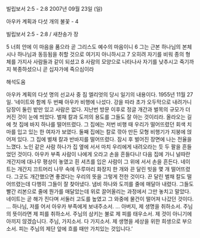 빌립보서 2:5 - 2:8 
2007년 09월 23일 (일)

아우카 계획과 다섯 개의 불꽃 - 4



빌립보서 2:5 - 2:8 / 새찬송가  장


5 너희 안에 이 마음을 품으라 곧 그리스도 예수의 마음이니 6 그는 근본 하나님의 본체시나 하나님과 동등됨을 취할 것으로 여기지 아니하시고 7 오히려 자기를 비워 종의 형체를 가지사 사람들과 같이 되셨고 8 사람의 모양으로 나타나사 자기를 낮추시고 죽기까지 복종하셨으니 곧 십자가에 죽으심이라

해석도움





아우카 계획의 다섯 명의 선교사 중 짐 엘리엇의 당시 일기의 내용이다.
1955년 11월 27일. ‘네이트와 함께 두 번째 아우카 비행에 나섰다. 강을 따라 초가 오두막으로 내려가니 담장이 둘린 밭만 있고 사람은 없다. 지난번 방문 이후로 정글 개간과 벌목의 규모가 더 커진 것이 눈에 띄었다. 벌채 칼과 도끼의 용도를 그들도 잘 아는 것이리라. 올라오는 길에 첫 집에 바지 하나를 떨어뜨렸다. 그 집에는 저번 비행 때 우리가 떨어뜨렸던 회색 치마를 입고 있는 한 여자가 보였다. 둘째 집에는 칼로 깎아 만든 모형 비행기가 지붕에 얹어져 있다. 그 집에 벌채 칼과 반바지를 떨어뜨렸다. 잠시 후 벌어진 장면에 나는 전율을 느꼈다. 노인 같은 사람 하나가 집 옆에 서서 마치 우리에게 내려오라는 듯 두 팔을 흔들었던 것이다. 아우카 부족 사람이 나에게 오라고 손을 흔들다니! 다음 집에 가니 널따란 개간지에 대나무 평상이 놓였고 흰 셔츠를 입은 사람이 그 위에 서서 손을 흔든다. 네이트는 개간지 끄트머리 나무 속에 두루마리 화장지 한 개와 끈 달린 빗을 몇 개 떨어뜨렸다. 그곳도 개간했으면 좋겠다는 우리의 뜻을 그렇게 전한 것이다. 끈 달린 벌채 칼도 떨어뜨렸는데 다행히 그들이 잘 찾아냈다. 냄비 하나와 도끼를 줄에 매달아 내렸다. 그들도 빨간 리본으로 줄에 뭔가를 매달았는데 위로 끌어올리는 과정에서 그만 놓치고 말았다. 네이트는 곧 해가 진다며 서둘러 고도를 높였고 그 와중에 물건이 떨어져 나갔던 것이다.
...
하나님, 저를 어서 아우카 부족에게 보내주소서.
...
아버지, 제 생명을 취하소서. 주님의 뜻이라면 제 피를 취하소서. 주님의 삼키는 불로 제 피를 태우소서. 제 것이 아니기에 아끼지 않겠습니다. 주님, 가지소서. 다 가지소서. 제 생명을 세상을 위한 희생으로 부으소서. 피는 주님의 제단 앞에 흐를 때만 가치있는 것입니다.’